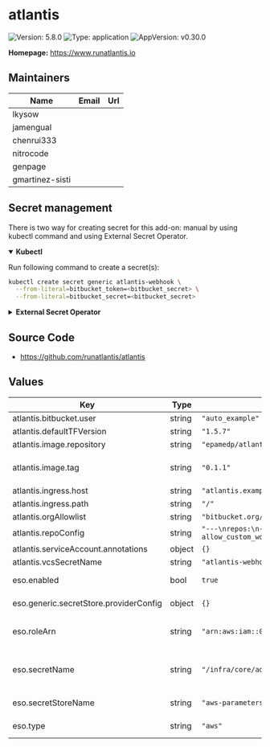 # atlantis

![Version: 5.8.0](https://img.shields.io/badge/Version-5.8.0-informational?style=flat-square) ![Type: application](https://img.shields.io/badge/Type-application-informational?style=flat-square) ![AppVersion: v0.30.0](https://img.shields.io/badge/AppVersion-v0.30.0-informational?style=flat-square)

**Homepage:** <https://www.runatlantis.io>

## Maintainers

| Name | Email | Url |
| ---- | ------ | --- |
| lkysow |  |  |
| jamengual |  |  |
| chenrui333 |  |  |
| nitrocode |  |  |
| genpage |  |  |
| gmartinez-sisti |  |  |

## Secret management

There is two way for creating secret for this add-on: manual by using kubectl command and using External Secret Operator.

<details open>
<summary><b>Kubectl</b></summary>

Run following command to create a secret(s):
```bash
kubectl create secret generic atlantis-webhook \
  --from-literal=bitbucket_token=<bitbucket_secret> \
  --from-literal=bitbucket_secret=<bitbucket_secret>
```

</details>

<details>
<summary><b>External Secret Operator</b></summary>

Update [values.yaml](values.yaml) to enable ESO:

```yaml
eso:
  # -- Install components of the ESO.
  enabled: true
```

AWS Parameter Store structure:

```json
{
  "bitbucket_token": "<bitbucket_secret>",
  "bitbucket_secret": "<bitbucket_secret>"
}
```

</details>

## Source Code

* <https://github.com/runatlantis/atlantis>

## Values

| Key | Type | Default | Description |
|-----|------|---------|-------------|
| atlantis.bitbucket.user | string | `"auto_example"` |  |
| atlantis.defaultTFVersion | string | `"1.5.7"` |  |
| atlantis.image.repository | string | `"epamedp/atlantis"` |  |
| atlantis.image.tag | string | `"0.1.1"` | If not set appVersion field from Chart.yaml is used |
| atlantis.ingress.host | string | `"atlantis.example.com"` |  |
| atlantis.ingress.path | string | `"/"` |  |
| atlantis.orgAllowlist | string | `"bitbucket.org/organization/*"` |  |
| atlantis.repoConfig | string | `"---\nrepos:\n- id: /.*/\n  allowed_overrides: [\"workflow\"]\n  allow_custom_workflows: true\n"` |  |
| atlantis.serviceAccount.annotations | object | `{}` |  |
| atlantis.vcsSecretName | string | `"atlantis-webhook"` |  |
| eso.enabled | bool | `true` | Install components of the ESO. |
| eso.generic.secretStore.providerConfig | object | `{}` | Defines SecretStore provider configuration. |
| eso.roleArn | string | `"arn:aws:iam::012345678910:role/AWSIRSA_Shared_ExternalSecretOperatorAccess"` | Role ARN for the ExternalSecretOperator to assume. |
| eso.secretName | string | `"/infra/core/addons/atlantis"` | Value name in AWS ParameterStore, AWS SecretsManager or other Secret Store. |
| eso.secretStoreName | string | `"aws-parameterstore"` | Defines Secret Store name. |
| eso.type | string | `"aws"` | Defines provider type. One of `aws` or `generic`. |
